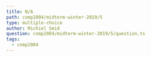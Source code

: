 ```yaml
---
title: N/A
path: comp2804/midterm-winter-2019/5
type: multiple-choice
author: Michiel Smid
question: comp2804/midterm-winter-2019/5/question.ts
tags:
  - comp2804
---
```

